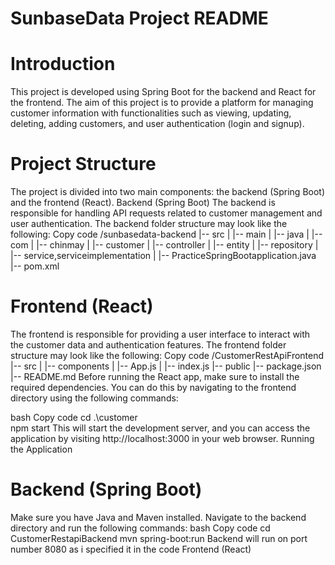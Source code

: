 
# SunbaseData Project README

# Introduction

This project is developed using Spring Boot for the backend and React for the frontend. The aim of this project is to provide a platform for managing customer information with functionalities such as viewing, updating, deleting, adding customers, and user authentication (login and signup).

# Project Structure

The project is divided into two main components: the backend (Spring Boot) and the frontend (React).
Backend (Spring Boot)
The backend is responsible for handling API requests related to customer management and user authentication. The backend folder structure may look like the following:
Copy code
/sunbasedata-backend
|-- src
|   |-- main
|       |-- java
|           |-- com
|               |-- chinmay
|                   |-- customer
|                       |-- controller
|                       |-- entity
|                       |-- repository
|                       |-- service,serviceimplementation
|                       |-- PracticeSpringBootapplication.java
|-- pom.xml

# Frontend (React)

The frontend is responsible for providing a user interface to interact with the customer data and authentication features. The frontend folder structure may look like the following:
Copy code
/CustomerRestApiFrontend
|-- src
|   |-- components
|   |-- App.js
|   |-- index.js
|-- public
|-- package.json
|-- README.md
Before running the React app, make sure to install the required dependencies. You can do this by navigating to the frontend directory using the following commands:

bash
Copy code
cd .\customer\
npm start 
This will start the development server, and you can access the application by visiting http://localhost:3000 in your web browser.
Running the Application

# Backend (Spring Boot)

Make sure you have Java and Maven installed. Navigate to the backend directory and run the following commands:
bash
Copy code
cd CustomerRestapiBackend
mvn spring-boot:run
Backend will run on port number 8080 as i specified it in the code 
Frontend (React)
